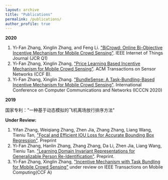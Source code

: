 ```yaml
---
layout: archive
title: "Publications"
permalink: /publications/
author_profile: true
---
```

**2020**

1. Yi-Fan Zhang, Xinglin Zhang, and Feng Li. ["BiCrowd: Online Bi-Objective Incentive Mechanism for Mobile Crowd Sensing"](../files/BiCrowd-IOT-J.pdf). IEEE Internet of Things Journal (JCR Q1)
2. Yi-Fan Zhang, Xinglin Zhang, ["Price Learning Based Incentive Mechanism for Mobile Crowd Sensing"](../files/bundleSense.pdf). ACM Transactions on Sensor Networks (CCF B).
3. Yi-Fan Zhang, Xinglin Zhang. ["BundleSense: A Task-Bundling-Based Incentive Mechanism for Mobile Crowd Sensing"](../files/BundleIncentive-icccn.pdf). International Conference on Computer Communications and Networks (ICCCN 2020)


 **2019**

 国家专利："一种基于动态模拟的飞机离场放行排序方法"

**Under Review:**

1. Yifan Zhang, Weiqiang Zhang, Zhen Jia, Zhang Zhang, Liang Wang, Tieniu Tan, ["Focal and Efficient IOU Loss for Accurate Bounding Box Regression"](../files/cvpr_final.pdf).  Preprint
2. Yi-Fan Zhang, Hanlin Zhang, Zhang Zhang, Da Li, Zhen Jia, Liang Wang, Tieniu Tan. ["Learning Domain Invariant Representations for Generalizable Person Re-Identification"]((../files/DIR-ReID.pdf)). Preprint.
3. Yi-Fan Zhang, Xinglin Zhang, ["Incentive Mechanism with Task Bundling for Mobile Crowd Sensing"](/about.html) under review on IEEE Transactions on Mobile Computing(CCF A)
